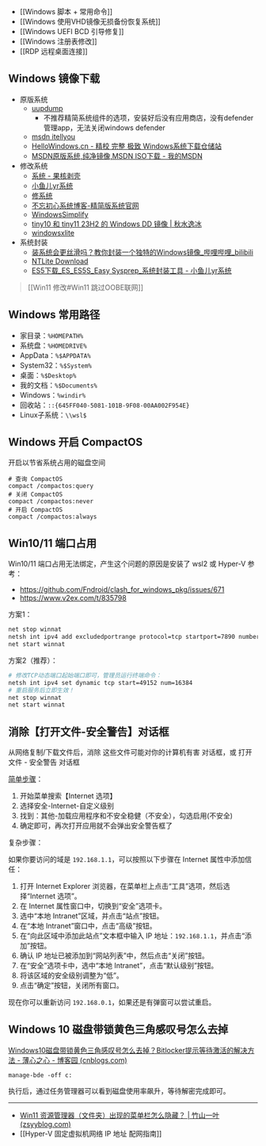 
- [[Windows 脚本 + 常用命令]]
- [[Windows 使用VHD镜像无损备份恢复系统]]
- [[Windows UEFI BCD 引导修复]]
- [[Windows 注册表修改]]
- [[RDP 远程桌面连接]]

## Windows 镜像下载

- 原版系统
	- [uupdump](https://uupdump.net/) 
		- 不推荐精简系统组件的选项，安装好后没有应用商店，没有defender管理app，无法关闭windows defender
	- [msdn itellyou](https://msdn.itellyou.cn/)
	- [HelloWindows.cn - 精校 完整 极致 Windows系统下载仓储站](https://hellowindows.cn/)
	- [MSDN原版系统,纯净镜像,MSDN ISO下载 - 我的MSDN](https://www.imsdn.cn/)
- 修改系统
	- [系统 - 果核剥壳](https://www.ghxi.com/category/all/system)
	- [小鱼儿yr系统](https://www.yrxitong.com/h-col-129.html)
	- [修系统](https://www.xiuxitong.com/)
	- [不忘初心系统博客-精简版系统官网](https://www.pc528.net/)
	- [WindowsSimplify](https://github.com/WhatTheBlock/WindowsSimplify)
	- [tiny10 和 tiny11 23H2 的 Windows DD 镜像 | 秋水逸冰](https://teddysun.com/709.html)
	- [windowsxlite](https://windowsxlite.com/)
- 系统封装
	- [装系统会更丝滑吗？教你封装一个独特的Windows镜像_哔哩哔哩_bilibili](https://www.bilibili.com/video/BV1544y1d7VX/)
	- [NTLite Download](https://www.ntlite.com/download/)
	- [ES5下载_ES_ES5S_Easy Sysprep_系统封装工具 - 小鱼儿yr系统](https://www.yrxitong.com/h-nd-1116.html)

> [[Win11 修改#Win11 跳过OOBE联网]]

## Windows 常用路径
- 家目录：`%HOMEPATH%`
- 系统盘：`%HOMEDRIVE%`
- AppData：`%$APPDATA%`
- System32：`%$System%`
- 桌面：`%$Desktop%`
- 我的文档：`%$Documents%`
- Windows：`%windir%`
- 回收站：`::{645FF040-5081-101B-9F08-00AA002F954E}`
- Linux子系统：`\\wsl$`

## Windows 开启 CompactOS
开启以节省系统占用的磁盘空间
```shell
# 查询 CompactOS
compact /compactos:query
# 关闭 CompactOS
compact /compactos:never
# 开启 CompactOS
compact /compactos:always
```

## Win10/11 端口占用
Win10/11 端口占用无法绑定，产生这个问题的原因是安装了 wsl2 或 Hyper-V
参考：
- https://github.com/Fndroid/clash_for_windows_pkg/issues/671
- https://www.v2ex.com/t/835798

方案1：
```sh
net stop winnat
netsh int ipv4 add excludedportrange protocol=tcp startport=7890 numberofports=1
net start winnat
```

方案2（推荐）：
```sh
# 修改TCP动态端口起始端口即可，管理员运行终端命令：
netsh int ipv4 set dynamic tcp start=49152 num=16384 
# 重启服务后立即生效！
net stop winnat
net start winnat
```


## 消除【打开文件-安全警告】对话框

从网络复制/下载文件后，消除 这些文件可能对你的计算机有害 对话框，或 打开文件 - 安全警告 对话框

[简单步骤](https://cloud.tencent.com/developer/article/2020343)：

1. 开始菜单搜索【Internet 选项】
2. 选择安全-Internet-自定义级别
3. 找到：其他-加载应用程序和不安全稳健（不安全），勾选启用(不安全)
4. 确定即可，再次打开应用就不会弹出安全警告框了

复杂步骤：

如果你要访问的域是 `192.168.1.1`，可以按照以下步骤在 Internet 属性中添加信任：

1. 打开 Internet Explorer 浏览器，在菜单栏上点击“工具”选项，然后选择“Internet 选项”。
2. 在 Internet 属性窗口中，切换到“安全”选项卡。
3. 选中“本地 Intranet”区域，并点击“站点”按钮。
4. 在“本地 Intranet”窗口中，点击“高级”按钮。
5. 在“向此区域中添加此站点”文本框中输入 IP 地址：`192.168.1.1`，并点击“添加”按钮。
6. 确认 IP 地址已被添加到“网站列表”中，然后点击“关闭”按钮。
8. 在“安全”选项卡中，选中“本地 Intranet”，点击“默认级别”按钮。
9. 将该区域的安全级别调整为“低”。
10. 点击“确定”按钮，关闭所有窗口。

现在你可以重新访问 `192.168.0.1`，如果还是有弹窗可以尝试重启。


## Windows  10 磁盘带锁黄色三角感叹号怎么去掉

[Windows10磁盘带锁黄色三角感叹号怎么去掉？Bitlocker提示等待激活的解决方法 - 薄心之心 - 博客园 (cnblogs.com)](https://www.cnblogs.com/bosins/p/15419102.html)

```
manage-bde -off c:
```

执行后，通过任务管理器可以看到磁盘使用率飙升，等待解密完成即可。


---

- [Win11 资源管理器（文件夹）出现的菜单栏怎么隐藏？ | 竹山一叶 (zsyyblog.com)](https://zsyyblog.com/a2ad5b83.html)
- [[Hyper-V 固定虚拟机网络 IP 地址 配网指南]]